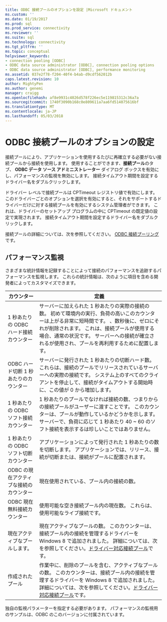 ```yaml
---
title: ODBC 接続プールのオプションを設定 |Microsoft ドキュメント
ms.custom: ''
ms.date: 01/19/2017
ms.prod: sql
ms.prod_service: connectivity
ms.reviewer: ''
ms.suite: sql
ms.technology: connectivity
ms.tgt_pltfrm: ''
ms.topic: conceptual
helpviewer_keywords:
- connection pooling [ODBC]
- ODBC data source administrator [ODBC], connection pooling options
- ODBC data source administrator [ODBC], performance monitoring
ms.assetid: 037e2f78-f204-40f4-b4ab-d9cdf562012b
caps.latest.revision: 10
author: MightyPen
ms.author: genemi
manager: craigg
ms.openlocfilehash: af8e9931c4026d578f226ec5e119815312c36a7a
ms.sourcegitcommit: 1740f3090b168c0e809611a7aa6fd514075616bf
ms.translationtype: MT
ms.contentlocale: ja-JP
ms.lasthandoff: 05/03/2018
---
```

# <a name="setting-odbc-connection-pooling-options"></a>ODBC 接続プールのオプションの設定
接続プールにより、アプリケーションを使用するたびに再確立する必要がない接続プールから接続を使用します。 使用することができます、**接続プール**のタブ、 **ODBC データ ソース アドミニストレーター**  ダイアログ ボックスを有効にし、パフォーマンスの監視を無効にします。 接続タイムアウト期間を設定するドライバー名をダブルクリックします。  
  
 ドライバー レベルで接続プールは CPTimeout レジストリ値で有効にします。 このドライバーごとのオプションを選択を有効にすると、それをサポートするドライバーだけに対する接続プールを有効にするシステム管理者ができます。 これは、ドライバーのセットアップ プログラムの中に CPTimeout の既定値の設定で実現されます。 接続タイムアウト期間を設定するドライバー名をダブルクリックします。  
  
 接続プールの詳細については、次を参照してください。 [ODBC 接続プーリング](../../odbc/reference/develop-app/driver-manager-connection-pooling.md)です。  
  
## <a name="performance-monitoring"></a>パフォーマンス監視  
 さまざまな統計情報を記録することによって接続のパフォーマンスを追跡するパフォーマンスを監視します。 これらの統計情報は、次のように項目を含める開発者によってカスタマイズできます。  
  
|カウンター|定義|  
|-------------|----------------|  
|1 秒あたりの ODBC ハード接続カウンター|サーバーに加えられた 1 秒あたりの実際の接続の数。 初めて環境内の実行、負荷の高いこのカウンターは上がる非常に短時間です。 、数秒後に、ゼロにそれが削除されます。 これは、接続プールが使用する場合、通常の状況です。 サーバーへの接続が確立されるが使用され、プールを再利用するために配置します。|  
|ODBC ハード切断 1 秒あたりのカウンター|サーバーに発行された 1 秒あたりの切断ハード数。 これらは、接続のプールでリリースされているサーバーへの実際の接続です。 システム上のすべてのクライアントを停止して、接続がタイムアウトする開始時に、この値が 0 から増加します。|  
|1 秒あたりの ODBC ソフト接続カウンター|1 秒あたりのプールでなければ接続の数、つまりからの接続プールがユーザーに渡すことです。 このカウンターは、プールが動作しているかどうかを示します。 サーバーで、負荷に応じて 1 秒あたり 40 ~ 60 のソフト接続を表示するは珍しいことではありません。|  
|1 秒あたりの ODBC ソフト切断カウンター|アプリケーションによって発行された 1 秒あたりの数を切断します。 アプリケーションでは、リリース、接続が切断または、接続がプールに配置されます。|  
|ODBC の現在アクティブな接続のカウンター|現在使用されている、プール内の接続の数。|  
|ODBC 現在無料接続カウンター|使用可能な空き接続プール内の現在数。 これらは、使用可能なライブ接続です。|  
|現在アクティブなプールします。|現在アクティブなプールの数。 このカウンターは、接続プール内の接続を管理するドライバーを Windows 8 で追加されました。 詳細については、次を参照してください。[ドライバー対応接続プール](../../odbc/reference/develop-app/driver-aware-connection-pooling.md)です。|  
|作成されたプール|作業中に、削除のプールを含む、アクティブなプールの数。 このカウンターは、接続プール内の接続を管理するドライバーを Windows 8 で追加されました。 詳細については、次を参照してください。[ドライバー対応接続プール](../../odbc/reference/develop-app/driver-aware-connection-pooling.md)です。|  
  
 独自の監視パラメーターを指定する必要があります。 パフォーマンスの監視用のサンプルは、ODBC のこのバージョンに付属されています。

